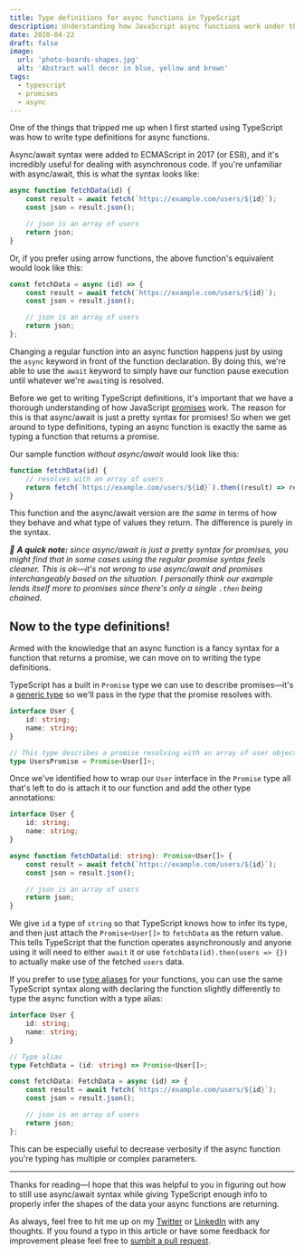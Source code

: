 ```yaml
---
title: Type definitions for async functions in TypeScript
description: Understanding how JavaScript async functions work under the hood helps us know exactly how to type them in TypeScript.
date: 2020-04-22
draft: false
image:
  url: 'photo-boards-shapes.jpg'
  alt: 'Abstract wall decor in blue, yellow and brown'
tags:
  - typescript
  - promises
  - async
---
```


One of the things that tripped me up when I first started using TypeScript was how to write type definitions for async functions.

Async/await syntax were added to ECMAScript in 2017 (or ES8), and it's incredibly useful for dealing with asynchronous code. If you're unfamiliar with async/await, this is what the syntax looks like:

```js
async function fetchData(id) {
	const result = await fetch(`https://example.com/users/${id}`);
	const json = result.json();

	// json is an array of users
	return json;
}
```

Or, if you prefer using arrow functions, the above function's equivalent would look like this:

```js
const fetchData = async (id) => {
	const result = await fetch(`https://example.com/users/${id}`);
	const json = result.json();

	// json is an array of users
	return json;
};
```

Changing a regular function into an async function happens just by using the `async` keyword in front of the function declaration. By doing this, we're able to use the `await` keyword to simply have our function pause execution until whatever we're `await`ing is resolved.

Before we get to writing TypeScript definitions, it's important that we have a thorough understanding of how JavaScript [promises](https://developer.mozilla.org/en-US/docs/Web/JavaScript/Reference/Global_Objects/Promise) work. The reason for this is that async/await is just a pretty syntax for promises! So when we get around to type definitions, typing an async function is exactly the same as typing a function that returns a promise.

Our sample function _without async/await_ would look like this:

```js
function fetchData(id) {
	// resolves with an array of users
	return fetch(`https://example.com/users/${id}`).then((result) => result.json());
}
```

This function and the async/await version are _the same_ in terms of how they behave and what type of values they return. The difference is purely in the syntax.

_💬 **A quick note:** since async/await is just a pretty syntax for promises, you might find that in some cases using the regular promise syntax feels cleaner. This is ok—it's not wrong to use async/await and promises interchangeably based on the situation. I personally think our example lends itself more to promises since there's only a single `.then` being chained._

## Now to the type definitions!

Armed with the knowledge that an async function is a fancy syntax for a function that returns a promise, we can move on to writing the type definitions.

TypeScript has a built in `Promise` type we can use to describe promises—it's a [generic type](https://www.typescriptlang.org/docs/handbook/generics.html) so we'll pass in the _type_ that the promise resolves with.

```ts
interface User {
	id: string;
	name: string;
}

// This type describes a promise resolving with an array of user objects.
type UsersPromise = Promise<User[]>;
```

Once we've identified how to wrap our `User` interface in the `Promise` type all that's left to do is attach it to our function and add the other type annotations:

```ts
interface User {
	id: string;
	name: string;
}

async function fetchData(id: string): Promise<User[]> {
	const result = await fetch(`https://example.com/users/${id}`);
	const json = result.json();

	// json is an array of users
	return json;
}
```

We give `id` a type of `string` so that TypeScript knows how to infer its type, and then just attach the `Promise<User[]>` to `fetchData` as the return value. This tells TypeScript that the function operates asynchronously and anyone using it will need to either `await` it or use `fetchData(id).then(users => {})` to actually make use of the fetched `users` data.

If you prefer to use [type aliases](https://www.typescriptlang.org/docs/handbook/advanced-types.html#type-aliases) for your functions, you can use the same TypeScript syntax along with declaring the function slightly differently to type the async function with a type alias:

```ts
interface User {
	id: string;
	name: string;
}

// Type alias
type FetchData = (id: string) => Promise<User[]>;

const fetchData: FetchData = async (id) => {
	const result = await fetch(`https://example.com/users/${id}`);
	const json = result.json();

	// json is an array of users
	return json;
};
```

This can be especially useful to decrease verbosity if the async function you're typing has multiple or complex parameters.

---

Thanks for reading—I hope that this was helpful to you in figuring out how to still use async/await syntax while giving TypeScript enough info to properly infer the shapes of the data your async functions are returning.

As always, feel free to hit me up on my [Twitter](https://twitter.com/benjamminj) or [LinkedIn](https://www.linkedin.com/in/benjamin-d-johnson/) with any thoughts. If you found a typo in this article or have some feedback for improvement please feel free to [sumbit a pull request](https://github.com/benjamminj/portfolio).

